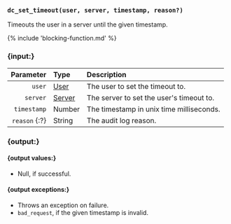 ### `dc_set_timeout(user, server, timestamp, reason?)`

Timeouts the user in a server until the given timestamp.

{% include 'blocking-function.md' %}


### {input:}

|     Parameter | Type                        | Description                              |
|--------------:|:----------------------------|:-----------------------------------------|
|        `user` | [User](/values/user.md)     | The user to set the timeout to.          |
|      `server` | [Server](/values/server.md) | The server to set the user's timeout to. |
|   `timestamp` | Number                      | The timestamp in unix time milliseconds. |
| `reason` {:?} | String                      | The audit log reason.                    |


### {output:}

#### {output values:}

* Null, if successful.

#### {output exceptions:}

* Throws an exception on failure.
* `bad_request`, if the given timestamp is invalid.